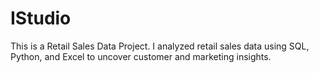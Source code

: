 # IStudio
This is a Retail Sales Data Project. I analyzed retail sales data using SQL, Python, and Excel to uncover customer and marketing insights. 
